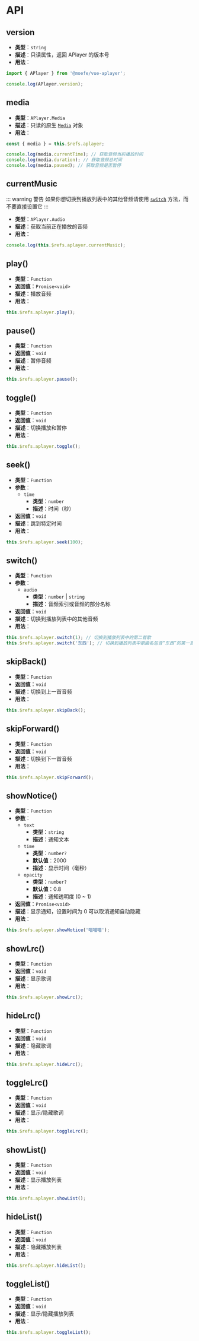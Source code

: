 # API

## version <Badge type="warning" text="静态" />

- **类型**：`string`
- **描述**：只读属性，返回 APlayer 的版本号
- **用法**：

```js
import { APlayer } from '@moefe/vue-aplayer';

console.log(APlayer.version);
```

## media <Badge text="实例" />

- **类型**：`APlayer.Media`
- **描述**：只读的原生 [`Media`](https://www.w3schools.com/tags/ref_av_dom.asp) 对象
- **用法**：

```js
const { media } = this.$refs.aplayer;

console.log(media.currentTime); // 获取音频当前播放时间
console.log(media.duration); // 获取音频总时间
console.log(media.paused); // 获取音频是否暂停
```

## currentMusic <Badge text="实例" />

::: warning 警告
如果你想切换到播放列表中的其他音频请使用 [`switch`](#switch) 方法，而不要直接设置它
:::

- **类型**：`APlayer.Audio`
- **描述**：获取当前正在播放的音频
- **用法**：

```js
console.log(this.$refs.aplayer.currentMusic);
```

## play() <Badge text="实例" />

- **类型**：`Function`
- **返回值**：`Promise<void>`
- **描述**：播放音频
- **用法**：

```js
this.$refs.aplayer.play();
```

## pause() <Badge text="实例" />

- **类型**：`Function`
- **返回值**：`void`
- **描述**：暂停音频
- **用法**：

```js
this.$refs.aplayer.pause();
```

## toggle() <Badge text="实例" />

- **类型**：`Function`
- **返回值**：`void`
- **描述**：切换播放和暂停
- **用法**：

```js
this.$refs.aplayer.toggle();
```

## seek() <Badge text="实例" />

- **类型**：`Function`
- **参数**：
  - `time`
    - **类型**：`number`
    - **描述**：时间（秒）
- **返回值**：`void`
- **描述**：跳到特定时间
- **用法**：

```js
this.$refs.aplayer.seek(100);
```

## switch() <Badge text="实例" />

- **类型**：`Function`
- **参数**：
  - `audio`
    - **类型**：`number` | `string`
    - **描述**：音频索引或音频的部分名称
- **返回值**：`void`
- **描述**：切换到播放列表中的其他音频
- **用法**：

```js
this.$refs.aplayer.switch(1); // 切换到播放列表中的第二首歌
this.$refs.aplayer.switch('东西'); // 切换到播放列表中歌曲名包含“东西”的第一首歌
```

## skipBack() <Badge text="实例" />

- **类型**：`Function`
- **返回值**：`void`
- **描述**：切换到上一首音频
- **用法**：

```js
this.$refs.aplayer.skipBack();
```

## skipForward() <Badge text="实例" />

- **类型**：`Function`
- **返回值**：`void`
- **描述**：切换到下一首音频
- **用法**：

```js
this.$refs.aplayer.skipForward();
```

## showNotice() <Badge text="实例" />

- **类型**：`Function`
- **参数**：
  - `text`
    - **类型**：`string`
    - **描述**：通知文本
  - `time`
    - **类型**：`number?`
    - **默认值**：2000
    - **描述**：显示时间（毫秒）
  - `opacity`
    - **类型**：`number?`
    - **默认值**：0.8
    - **描述**：通知透明度 (0 ~ 1)
- **返回值**：`Promise<void>`
- **描述**：显示通知，设置时间为 0 可以取消通知自动隐藏
- **用法**：

```js
this.$refs.aplayer.showNotice('喵喵喵');
```

## showLrc() <Badge text="实例" />

- **类型**：`Function`
- **返回值**：`void`
- **描述**：显示歌词
- **用法**：

```js
this.$refs.aplayer.showLrc();
```

## hideLrc() <Badge text="实例" />

- **类型**：`Function`
- **返回值**：`void`
- **描述**：隐藏歌词
- **用法**：

```js
this.$refs.aplayer.hideLrc();
```

## toggleLrc() <Badge text="实例" />

- **类型**：`Function`
- **返回值**：`void`
- **描述**：显示/隐藏歌词
- **用法**：

```js
this.$refs.aplayer.toggleLrc();
```

## showList() <Badge text="实例" />

- **类型**：`Function`
- **返回值**：`void`
- **描述**：显示播放列表
- **用法**：

```js
this.$refs.aplayer.showList();
```

## hideList() <Badge text="实例" />

- **类型**：`Function`
- **返回值**：`void`
- **描述**：隐藏播放列表
- **用法**：

```js
this.$refs.aplayer.hideList();
```

## toggleList() <Badge text="实例" />

- **类型**：`Function`
- **返回值**：`void`
- **描述**：显示/隐藏播放列表
- **用法**：

```js
this.$refs.aplayer.toggleList();
```
